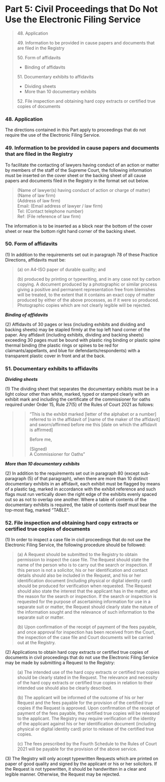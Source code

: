 # Part 5: Civil Proceedings that Do Not Use the Electronic Filing Service

> 48\. Application
>
> 49\. Information to be provided in cause papers and documents that are filed in the Registry
>
> 50\. Form of affidavits
>
> * Binding of affidavits
>
> 51\. Documentary exhibits to affidavits
>
> * Dividing sheets
> * More than 10 documentary exhibits
>
> 52\. File inspection and obtaining hard copy extracts or certified true copies of documents

### 48. Application <a href="#id-48-application" id="id-48-application"></a>

The directions contained in this Part apply to proceedings that do not require the use of the Electronic Filing Service.

### 49. Information to be provided in cause papers and documents that are filed in the Registry <a href="#id-49-information-to-be-provided-in-cause-papers-and-documents-that-are-filed-in-the-registry" id="id-49-information-to-be-provided-in-cause-papers-and-documents-that-are-filed-in-the-registry"></a>

To facilitate the contacting of lawyers having conduct of an action or matter by members of the staff of the Supreme Court, the following information must be inserted on the cover sheet or the backing sheet of all cause papers and documents filed in the Registry in the format set out below.

> (Name of lawyer(s) having conduct of action or charge of matter)\
> (Name of law firm)\
> (Address of law firm)\
> Email: (Email address of lawyer / law firm)\
> Tel: (Contact telephone number)\
> Ref: (File reference of law firm)

The information is to be inserted as a block near the bottom of the cover sheet or near the bottom right hand corner of the backing sheet.

### 50. Form of affidavits <a href="#id-50-form-of-affidavits" id="id-50-form-of-affidavits"></a>

(1) In addition to the requirements set out in paragraph 78 of these Practice Directions, affidavits must be:

> (a) on A4-ISO paper of durable quality; and
>
> (b) produced by printing or typewriting, and in any case not by carbon copying. A document produced by a photographic or similar process giving a positive and permanent representation free from blemishes will be treated, to the extent that it contains an exact copy of matter produced by either of the above processes, as if it were so produced. Photographic copies which are not clearly legible will be rejected.

_**Binding of affidavits**_

(2) Affidavits of 30 pages or less (including exhibits and dividing and backing sheets) may be stapled firmly at the top left hand corner of the paper. Any affidavit (including exhibits, dividing and backing sheets) exceeding 30 pages must be bound with plastic ring binding or plastic spine thermal binding (the plastic rings or spines to be red for claimants/appellants, and blue for defendants/respondents) with a transparent plastic cover in front and at the back.

### 51. Documentary exhibits to affidavits <a href="#id-51-documentary-exhibits-to-affidavits" id="id-51-documentary-exhibits-to-affidavits"></a>

_**Dividing sheets**_

(1) The dividing sheet that separates the documentary exhibits must be in a light colour other than white, marked, typed or stamped clearly with an exhibit mark and including the certificate of the commissioner for oaths required under Order 15, Rule 27(5) of the Rules of Court 2021 as follows:

> > “This is the exhibit marked \[letter of the alphabet or a number] referred to in the affidavit of \[name of the maker of the affidavit] and sworn/affirmed before me this \[date on which the affidavit is affirmed]
> >
> > Before me,
> >
> > (Signed)\
> > A Commissioner for Oaths”

_**More than 10 documentary exhibits**_

(2) In addition to the requirements set out in paragraph 80 (except sub-paragraph (5) of that paragraph), when there are more than 10 distinct documentary exhibits in an affidavit, each exhibit must be flagged by means of a plastic tag, marked in accordance with the exhibit reference and such flags must run vertically down the right edge of the exhibits evenly spaced out so as not to overlap one another. Where a table of contents of the documentary exhibits is required, the table of contents itself must bear the top-most flag, marked “TABLE”.

### 52. File inspection and obtaining hard copy extracts or certified true copies of documents <a href="#id-52-file-inspection-and-obtaining-hard-copy-extracts-or-certified-true-copies-of-documents" id="id-52-file-inspection-and-obtaining-hard-copy-extracts-or-certified-true-copies-of-documents"></a>

(1) In order to inspect a case file in civil proceedings that do not use the Electronic Filing Service, the following procedure should be followed:

> (a) A Request should be submitted to the Registry to obtain permission to inspect the case file. The Request should state the name of the person who is to carry out the search or inspection. If this person is not a solicitor, his or her identification and contact details should also be included in the Request, and his or her identification document (including physical or digital identity card) should be produced for verification when requested. The Request should also state the interest that the applicant has in the matter, and the reason for the search or inspection. If the search or inspection is requested for the purpose of ascertaining information for use in a separate suit or matter, the Request should clearly state the nature of the information sought and the relevance of such information to the separate suit or matter.
>
> (b) Upon confirmation of the receipt of payment of the fees payable, and once approval for inspection has been received from the Court, the inspection of the case file and Court documents will be carried out at the Registry.

(2) Applications to obtain hard copy extracts or certified true copies of documents in civil proceedings that do not use the Electronic Filing Service may be made by submitting a Request to the Registry:

> (a) The intended use of the hard copy extracts or certified true copies should be clearly stated in the Request. The relevance and necessity of the hard copy extracts or certified true copies in relation to their intended use should also be clearly described.
>
> (b) The applicant will be informed of the outcome of his or her Request and the fees payable for the provision of the certified true copies if the Request is approved. Upon confirmation of the receipt of payment of the fees payable, the certified true copies will be released to the applicant. The Registry may require verification of the identity of the applicant against his or her identification document (including physical or digital identity card) prior to release of the certified true copies.
>
> (c) The fees prescribed by the Fourth Schedule to the Rules of Court 2021 will be payable for the provision of the above service.

(3) The Registry will only accept typewritten Requests which are printed on paper of good quality and signed by the applicant or his or her solicitors. If the Request is not typewritten, it should be handwritten in a clear and legible manner. Otherwise, the Request may be rejected.
